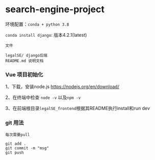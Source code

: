 # search-engine-project

环境配置：`conda + python 3.8`

`conda install django`: 版本4.2.1(latest)

~~~
文件

legalSE/ django后端
README.md 说明文档
~~~

### Vue 项目初始化

1、下载，安装node.js https://nodejs.org/en/download/

2、在终端中检查 `node -v` 以及`npm -v`

3、在前端根目录`legalSE_frontend`根据其README执行install和run dev


### git 用法

~~~
每次需要pull

git add .
git commit -m "msg"
git push
~~~
